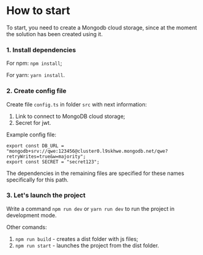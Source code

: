 # How to start

To start, you need to create a Mongodb cloud storage, since at the moment the solution has been created using it.

### 1. Install dependencies

For npm:
`npm install`;

For yarn:
`yarn install`.

### 2. Create config file

Create file `config.ts` in folder `src` with next information:

1. Link to connect to MongoDB cloud storage;
2. Secret for jwt.

Example config file:

```
export const DB_URL = "mongodb+srv://qwe:123456@cluster0.l9skhwe.mongodb.net/qwe?retryWrites=true&w=majority";
export const SECRET = "secret123";
```

The dependencies in the remaining files are specified for these names specifically for this path.

### 3. Let's launch the project

Write a command `npm run dev` or `yarn run dev` to run the project in development mode.

Other comands:

1. `npm run build` - сreates a dist folder with js files;
2. `npm run start` - launches the project from the dist folder.
